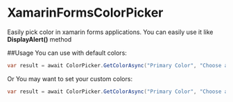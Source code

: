 # XamarinFormsColorPicker
Easily pick color in xamarin forms applications. 
You can easily use it like **DisplayAlert()** method 


##Usage 
You can use with default colors:
```csharp
var result = await ColorPicker.GetColorAsync("Primary Color", "Choose a color:");
```

Or You may want to set your custom colors:

```csharp
var result = await ColorPicker.GetColorAsync("Primary Color", "Choose a color:",Color.Cyan, Color.Aqua, Color.Azure, Color.Blue, Color.BlueViolet);
```



